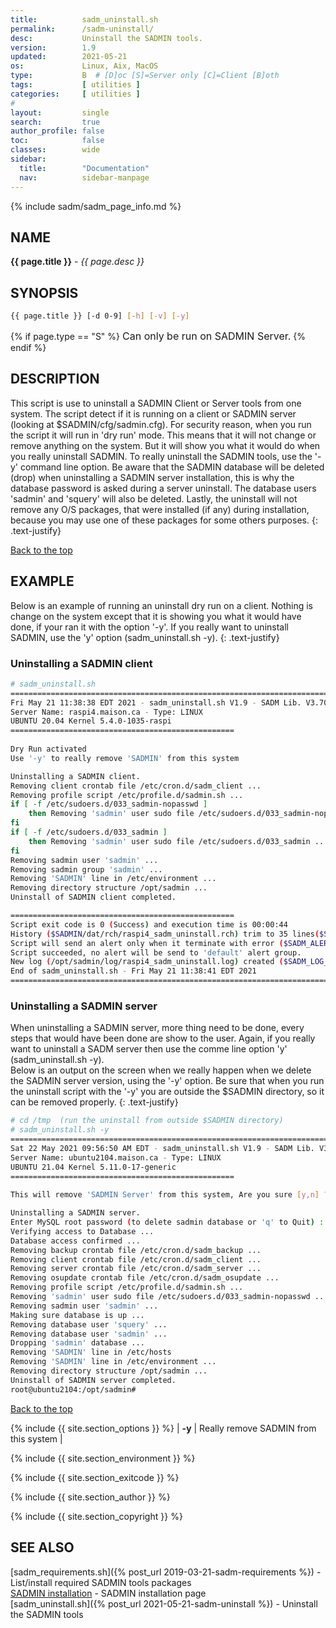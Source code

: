 ```yaml
---
title:          sadm_uninstall.sh
permalink:      /sadm-uninstall/
desc:           Uninstall the SADMIN tools.
version:        1.9
updated:        2021-05-21
os:             Linux, Aix, MacOS
type:           B  # [D]oc [S]=Server only [C]=Client [B]oth
tags:           [ utilities ] 
categories:     [ utilities ] 
#
layout:         single
search:         true
author_profile: false
toc:            false
classes:        wide
sidebar:
  title:        "Documentation"
  nav:          sidebar-manpage
---
```


<a id="top_of_page"></a>
{% include sadm/sadm_page_info.md %}


<a id="name"></a>
## NAME
**{{ page.title }}** - *{{ page.desc }}*   



<a id="synopsis"></a>
## SYNOPSIS

```bash
{{ page.title }} [-d 0-9] [-h] [-v] [-y]
```
{% if page.type == "S" %}
<font size="3">Can only be run on SADMIN Server.</font>
{% endif %}



<a id="description"></a>
## DESCRIPTION

This script is use to uninstall a SADMIN Client or Server tools from one system. The script 
detect if it is running on a client or SADMIN server (looking at $SADMIN/cfg/sadmin.cfg). For 
security reason, when you run the script it will run in 'dry run' mode. This means 
that it will not change or remove anything on the system. But it will show you what it would do 
when you really uninstall SADMIN. To really uninstall the SADMIN tools, use the '-y' command line 
option. Be aware that the SADMIN database will be deleted (drop) when uninstalling a SADMIN server 
installation, this is why the database password is asked during a server uninstall. The database 
users 'sadmin' and 'squery' will also be deleted. Lastly, the uninstall will not remove any O/S 
packages, that were installed (if any) during installation, because you may use one of these 
packages for some others purposes.
{: .text-justify}

[Back to the top](#top_of_page)



<a id="examples"></a>
## EXAMPLE


Below is an example of running an uninstall dry run on a client. Nothing is change on the system 
except that it is showing you what it would have done, if your ran it with the option '-y'. If you 
really want to uninstall SADMIN, use the 'y' option (sadm_uninstall.sh -y).
{: .text-justify}

### Uninstalling a SADMIN client

```bash
# sadm_uninstall.sh 
================================================================================
Fri May 21 11:38:38 EDT 2021 - sadm_uninstall.sh V1.9 - SADM Lib. V3.70
Server Name: raspi4.maison.ca - Type: LINUX
UBUNTU 20.04 Kernel 5.4.0-1035-raspi
==================================================
 
Dry Run activated
Use '-y' to really remove 'SADMIN' from this system

Uninstalling a SADMIN client.
Removing client crontab file /etc/cron.d/sadm_client ...
Removing profile script /etc/profile.d/sadmin.sh ...
if [ -f /etc/sudoers.d/033_sadmin-nopasswd ] 
    then Removing 'sadmin' user sudo file /etc/sudoers.d/033_sadmin-nopasswd ...
fi 
if [ -f /etc/sudoers.d/033_sadmin ] 
    then Removing 'sadmin' user sudo file /etc/sudoers.d/033_sadmin ...
fi 
Removing sadmin user 'sadmin' ...
Removing sadmin group 'sadmin' ...
Removing 'SADMIN' line in /etc/environment ...
Removing directory structure /opt/sadmin ...
Uninstall of SADMIN client completed.

==================================================
Script exit code is 0 (Success) and execution time is 00:00:44
History ($SADMIN/dat/rch/raspi4_sadm_uninstall.rch) trim to 35 lines($SADM_MAX_RCLINE=35)
Script will send an alert only when it terminate with error ($SADM_ALERT_TYPE=1).
Script succeeded, no alert will be send to 'default' alert group.
New log (/opt/sadmin/log/raspi4_sadm_uninstall.log) created ($SADM_LOG_APPEND='N').
End of sadm_uninstall.sh - Fri May 21 11:38:41 EDT 2021
================================================================================
```

### Uninstalling a SADMIN server

When uninstalling a SADMIN server, more thing need to be done, every steps that would have been 
done are show to the user. Again, if you really want to uninstall a SADM server then use the 
comme line option 'y' (sadm_uninstall.sh -y).   
Below is an output on the screen when we really happen when we delete the SADMIN server version, 
using the '-y' option. Be sure that when you run the uninstall script with the '-y' you are outside
the $SADMIN directory, so it can be removed properly.
{: .text-justify}

```bash
# cd /tmp  (run the uninstall from outside $SADMIN directory)
# sadm_uninstall.sh -y
================================================================================
Sat 22 May 2021 09:56:50 AM EDT - sadm_uninstall.sh V1.9 - SADM Lib. V3.70
Server Name: ubuntu2104.maison.ca - Type: LINUX
UBUNTU 21.04 Kernel 5.11.0-17-generic
==================================================
 
This will remove 'SADMIN Server' from this system, Are you sure [y,n] ? y

Uninstalling a SADMIN server.
Enter MySQL root password (to delete sadmin database or 'q' to Quit) : 
Verifying access to Database ... 
Database access confirmed ...
Removing backup crontab file /etc/cron.d/sadm_backup ...
Removing client crontab file /etc/cron.d/sadm_client ...
Removing server crontab file /etc/cron.d/sadm_server ...
Removing osupdate crontab file /etc/cron.d/sadm_osupdate ...
Removing profile script /etc/profile.d/sadmin.sh ...
Removing 'sadmin' user sudo file /etc/sudoers.d/033_sadmin-nopasswd ...
Removing sadmin user 'sadmin' ...
Making sure database is up ...
Removing database user 'squery' ...
Removing database user 'sadmin' ...
Dropping 'sadmin' database ...
Removing 'SADMIN' line in /etc/hosts
Removing 'SADMIN' line in /etc/environment ...
Removing directory structure /opt/sadmin ...
Uninstall of SADMIN server completed.
root@ubuntu2104:/opt/sadmin# 
```

[Back to the top](#top_of_page)


{% include {{ site.section_options     }} %}
| **-y** | Really remove SADMIN from this system | 

{% include {{ site.section_environment }} %}

{% include {{ site.section_exitcode    }} %}

{% include {{ site.section_author      }} %}

{% include {{ site.section_copyright   }} %}


<a id="seealso"></a>
## SEE ALSO

[sadm_requirements.sh]({% post_url 2019-03-21-sadm-requirements %}) - List/install required SADMIN tools packages  
[SADMIN installation](/_pages/install) - SADMIN installation page  
[sadm_uninstall.sh]({% post_url 2021-05-21-sadm-uninstall %}) - Uninstall the SADMIN tools

